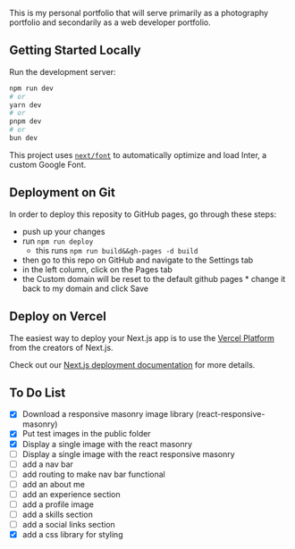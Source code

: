 This is my personal portfolio that will serve primarily as a photography portfolio and secondarily as a web developer portfolio.

## Getting Started Locally

Run the development server:

```bash
npm run dev
# or
yarn dev
# or
pnpm dev
# or
bun dev
```

This project uses [`next/font`](https://nextjs.org/docs/basic-features/font-optimization) to automatically optimize and load Inter, a custom Google Font.

## Deployment on Git

In order to deploy this reposity to GitHub pages, go through these steps:

- push up your changes
- run `npm run deploy`
    - this runs `npm run build&&gh-pages -d build`
- then go to this repo on GitHub and navigate to the Settings tab
- in the left column, click on the Pages tab
- the Custom domain will be reset to the default github pages * change it back to my domain and click Save

## Deploy on Vercel

The easiest way to deploy your Next.js app is to use the [Vercel Platform](https://vercel.com/new?utm_medium=default-template&filter=next.js&utm_source=create-next-app&utm_campaign=create-next-app-readme) from the creators of Next.js.

Check out our [Next.js deployment documentation](https://nextjs.org/docs/deployment) for more details.

## To Do List

- [x] Download a responsive masonry image library (react-responsive-masonry)
- [x] Put test images in the public folder
- [x] Display a single image with the react masonry
- [ ] Display a single image with the react responsive masonry
- [ ] add a nav bar
- [ ] add routing to make nav bar functional
- [ ] add an about me
- [ ] add an experience section
- [ ] add a profile image
- [ ] add a skills section
- [ ] add a social links section
- [x] add a css library for styling
